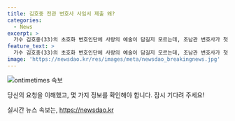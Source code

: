 ```yaml
---
title: 김호중 전관 변호사 사임서 제출 왜?
categories:
  - News
excerpt: >
  가수 김호중(33)의 초호화 변호인단에 사랑의 예술이 담길지 모르는데, 조남관 변호사가 첫 재판 일주일 앞둬 사임한 소식이 전해졌다. 이로 인해 관심이 집중되고 있는 가운데, 꾸리고 있는 변호인단을 통해 김호중은 어떤 방향으로 사태를 이끌어가고 있을지 궁금증이 높아지고 있다.
feature_text: >
  가수 김호중(33)의 초호화 변호인단에 사랑의 예술이 담길지 모르는데, 조남관 변호사가 첫 재판 일주일 앞둬 사임한 소식이 전해졌다. 이로 인해 관심이 집중되고 있는 가운데, 꾸리고 있는 변호인단을 통해 김호중은 어떤 방향으로 사태를 이끌어가고 있을지 궁금증이 높아지고 있다.
image: 'https://newsdao.kr/res/images/meta/newsdao_breakingnews.jpg'
---
```


<p><img src="https://newsdao.kr/res/images/meta/newsdao_breakingnews.jpg" alt="ontimetimes 속보" /></p>

<p>당신의 요청을 이해했고, 몇 가지 정보를 확인해야 합니다. 잠시 기다려 주세요!</p>
실시간 뉴스 속보는, <a href="https://newsdao.kr" rel="dofollow">https://newsdao.kr</a>



